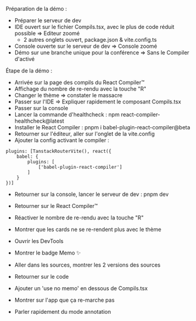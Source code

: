 Préparation de la démo :
- Préparer le serveur de dev
- IDE ouvert sur le fichier Compils.tsx, avec le plus de code réduit possible => Editeur zoomé
    - 2 autres onglets ouvert, package.json & vite.config.ts
- Console ouverte sur le serveur de dev => Console zoomé
- Démo sur une branche unique pour la conférence => Sans le Compiler d'activé

Étape de la démo : 

- Arrivée sur la page des compils du React Compiler™
- Affichage du nombre de re-rendu avec la touche "R"
- Changer le thème => constater le massacre
- Passer sur l'IDE => Expliquer rapidement le composant Compils.tsx
- Passer sur la console
- Lancer la commande d'healthcheck : npm react-compiler-healthcheck@latest
- Installer le React Compiler : pnpm i babel-plugin-react-compiler@beta
- Retourner sur l'éditeur, aller sur l'onglet de la vite.config
- Ajouter la config activant le compiler : 

```
plugins: [TanstackRouterVite(), react({
    babel: {
        plugins: [
            ['babel-plugin-react-compiler']
        ]
    }
})]
```

- Retourner sur la console, lancer le serveur de dev : pnpm dev
- Retourner sur le React Compiler™
- Réactiver le nombre de re-rendu avec la touche "R"
- Montrer que les cards ne se re-rendent plus avec le thème

- Ouvrir les DevTools
- Montrer le badge Memo ✨
- Aller dans les sources, montrer les 2 versions des sources

- Retourner sur le code
- Ajouter un 'use no memo' en dessous de Compils.tsx
- Montrer sur l'app que ça re-marche pas

- Parler rapidement du mode annotation